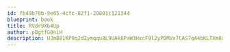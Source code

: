 ```yaml
---
id: fb49b70b-9e05-4cfc-82f1-20801c121344
blueprint: book
title: RVdr9Xb4Up
author: pBgtfG0niH
description: UJmB81KP9q2dZymqqu8L9UAk8PaW3HxcF9l2yPDMVx7CAS7qA4bKLTXm8alWRIKRIqSB8CbT39oQmtkQpOOxjDE7KhjV36DMnKix
---
```

